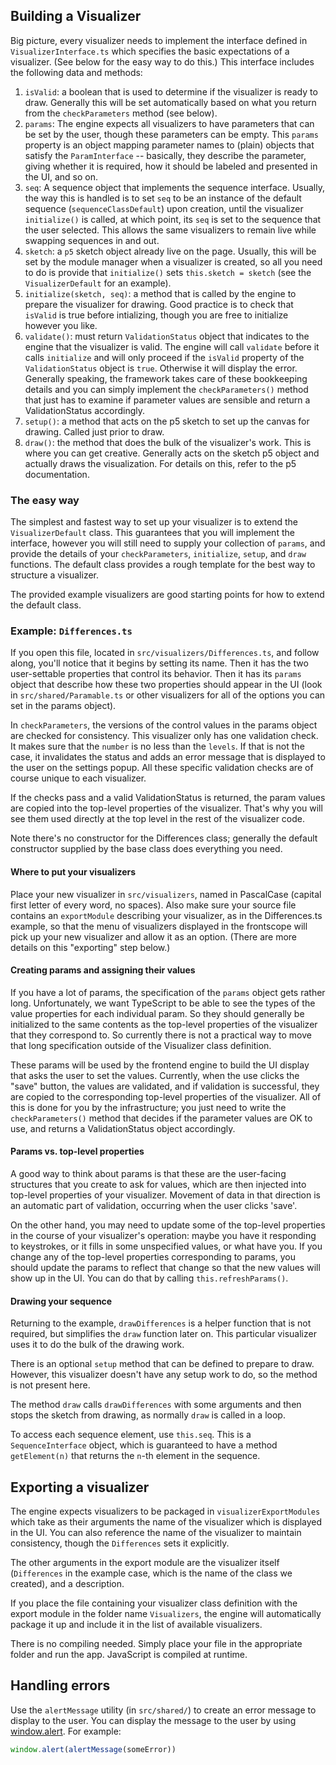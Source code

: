## Building a Visualizer

Big picture, every visualizer needs to implement the interface defined in
`VisualizerInterface.ts` which specifies the basic expectations of a
visualizer. (See below for the easy way to do this.) This interface includes
the following data and methods:

1. `isValid`: a boolean that is used to determine if the visualizer is ready
   to draw. Generally this will be set automatically based on what you return
   from the `checkParameters` method (see below).
2. `params`: The engine expects all visualizers to have parameters that can be
   set by the user, though these parameters can be empty. This `params`
   property is an object mapping parameter names to (plain) objects that
   satisfy the `ParamInterface` -- basically, they describe the parameter,
   giving whether it is required, how it should be labeled and presented in
   the UI, and so on.
3. `seq`: A sequence object that implements the sequence interface. Usually,
   the way this is handled is to set `seq` to be an instance of the default
   sequence (`sequenceClassDefault`) upon creation, until the visualizer
   `initialize()` is called, at which point, its `seq` is set to the sequence
   that the user selected. This allows the same visualizers to remain live
   while swapping sequences in and out.
4. `sketch`: a `p5` sketch object already live on the page. Usually, this will
   be set by the module manager when a visualizer is created, so all you need
   to do is provide that `initialize()` sets `this.sketch = sketch` (see the
   `VisualizerDefault` for an example).
5. `initialize(sketch, seq)`: a method that is called by the engine to prepare
   the visualizer for drawing. Good practice is to check that `isValid` is
   true before intializing, though you are free to initialize however you
   like.
6. `validate()`: must return `ValidationStatus` object that indicates to the
   engine that the visualizer is valid. The engine will call `validate` before
   it calls `initialize` and will only proceed if the `isValid` property of
   the `ValidationStatus` object is `true`. Otherwise it will display the
   error. Generally speaking, the framework takes care of these bookkeeping
   details and you can simply implement the `checkParameters()` method that
   just has to examine if parameter values are sensible and return a
   ValidationStatus accordingly.
7. `setup()`: a method that acts on the p5 sketch to set up the canvas for
   drawing. Called just prior to draw.
8. `draw()`: the method that does the bulk of the visualizer's work. This is
   where you can get creative. Generally acts on the sketch p5 object and
   actually draws the visualization. For details on this, refer to the p5
   documentation.

### The easy way

The simplest and fastest way to set up your visualizer is to extend the
`VisualizerDefault` class. This guarantees that you will implement the
interface, however you will still need to supply your collection of `params`,
and provide the details of your `checkParameters`, `initialize`, `setup`, and
`draw` functions. The default class provides a rough template for the best way
to structure a visualizer.

The provided example visualizers are good starting points for how to extend
the default class.

### Example: `Differences.ts`

If you open this file, located in `src/visualizers/Differences.ts`, and follow
along, you'll notice that it begins by setting its name. Then it has the two
user-settable properties that control its behavior. Then it has its `params`
object that describe how these two properties should appear in the UI (look in
`src/shared/Paramable.ts` or other visualizers for all of the options you can
set in the params object).

In `checkParameters`, the versions of the control values in the params object
are checked for consistency. This visualizer only has one validation check. It
makes sure that the `number` is no less than the `levels`. If that is not the
case, it invalidates the status and adds an error message that is displayed to
the user on the settings popup. All these specific validation checks are of
course unique to each visualizer.

If the checks pass and a valid ValidationStatus is returned, the param values
are copied into the top-level properties of the visualizer. That's why you
will see them used directly at the top level in the rest of the visualizer
code.

Note there's no constructor for the Differences class; generally the default
constructor supplied by the base class does everything you need.

#### Where to put your visualizers

Place your new visualizer in `src/visualizers`, named in PascalCase (capital
first letter of every word, no spaces). Also make sure your source file
contains an `exportModule` describing your visualizer, as in the
Differences.ts example, so that the menu of visualizers displayed in the
frontscope will pick up your new visualizer and allow it as an option. (There
are more details on this "exporting" step below.)

#### Creating params and assigning their values

If you have a lot of params, the specification of the `params` object gets
rather long. Unfortunately, we want TypeScript to be able to see the types of
the value properties for each individual param. So they should generally be
initialized to the same contents as the top-level properties of the visualizer
that they correspond to. So currently there is not a practical way to move
that long specification outside of the Visualizer class definition.

These params will be used by the frontend engine to build the UI display that
asks the user to set the values. Currently, when the use clicks the "save"
button, the values are validated, and if validation is successful, they are
copied to the corresponding top-level properties of the visualizer. All of
this is done for you by the infrastructure; you just need to write the
`checkParameters()` method that decides if the parameter values are OK to use,
and returns a ValidationStatus object accordingly.

#### Params vs. top-level properties

A good way to think about params is that these are the user-facing structures
that you create to ask for values, which are then injected into top-level
properties of your visualizer. Movement of data in that direction is an
automatic part of validation, occurring when the user clicks 'save'.

On the other hand, you may need to update some of the top-level properties in
the course of your visualizer's operation: maybe you have it responding to
keystrokes, or it fills in some unspecified values, or what have you. If you
change any of the top-level properties corresponding to params, you should
update the params to reflect that change so that the new values will show up
in the UI. You can do that by calling `this.refreshParams()`.

#### Drawing your sequence

Returning to the example, `drawDifferences` is a helper function that is not
required, but simplifies the `draw` function later on. This particular
visualizer uses it to do the bulk of the drawing work.

There is an optional `setup` method that can be defined to prepare to draw.
However, this visualizer doesn't have any setup work to do, so the method is
not present here.

The method `draw` calls `drawDifferences` with some arguments and then stops
the sketch from drawing, as normally `draw` is called in a loop.

To access each sequence element, use `this.seq`. This is a `SequenceInterface`
object, which is guaranteed to have a method `getElement(n)` that returns the
`n`-th element in the sequence.

## Exporting a visualizer

The engine expects visualizers to be packaged in `visualizerExportModules`
which take as their arguments the name of the visualizer which is displayed in
the UI. You can also reference the name of the visualizer to maintain
consistency, though the `Differences` sets it explicitly.

The other arguments in the export module are the visualizer itself
(`Differences` in the example case, which is the name of the class we
created), and a description.

If you place the file containing your visualizer class definition with the
export module in the folder name `Visualizers`, the engine will automatically
package it up and include it in the list of available visualizers.

There is no compiling needed. Simply place your file in the appropriate folder
and run the app. JavaScript is compiled at runtime.

## Handling errors

Use the `alertMessage` utility (in `src/shared/`) to create an error message
to display to the user. You can display the message to the user by using
[window.alert](https://developer.mozilla.org/en-US/docs/Web/API/Window/alert).
For example:

```typescript
window.alert(alertMessage(someError))
```
